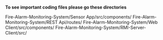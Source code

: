 **To see important coding files please go these directories**

Fire-Alarm-Monitoring-System/Sensor App/src/components/
Fire-Alarm-Monitoring-System/REST Api/routes/
Fire-Alarm-Monitoring-System/Web Client/src/components/
Fire-Alarm-Monitoring-System/RMI-Server-Client/src/
